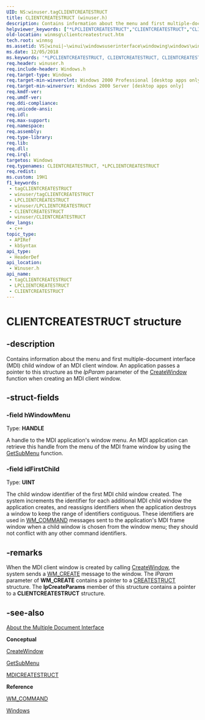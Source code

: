 ```yaml
---
UID: NS:winuser.tagCLIENTCREATESTRUCT
title: CLIENTCREATESTRUCT (winuser.h)
description: Contains information about the menu and first multiple-document interface (MDI) child window of an MDI client window.
helpviewer_keywords: ["*LPCLIENTCREATESTRUCT","CLIENTCREATESTRUCT","CLIENTCREATESTRUCT structure [Windows and Messages]","LPCLIENTCREATESTRUCT","LPCLIENTCREATESTRUCT structure pointer [Windows and Messages]","_win32_CLIENTCREATESTRUCT_str","_win32_clientcreatestruct_str_cpp","winmsg.clientcreatestruct","winui._win32_clientcreatestruct_str","winuser/CLIENTCREATESTRUCT","winuser/LPCLIENTCREATESTRUCT"]
old-location: winmsg\clientcreatestruct.htm
tech.root: winmsg
ms.assetid: VS|winui|~\winui\windowsuserinterface\windowing\windows\windowreference\windowstructures\clientcreatestruct.htm
ms.date: 12/05/2018
ms.keywords: '*LPCLIENTCREATESTRUCT, CLIENTCREATESTRUCT, CLIENTCREATESTRUCT structure [Windows and Messages], LPCLIENTCREATESTRUCT, LPCLIENTCREATESTRUCT structure pointer [Windows and Messages], _win32_CLIENTCREATESTRUCT_str, _win32_clientcreatestruct_str_cpp, winmsg.clientcreatestruct, winui._win32_clientcreatestruct_str, winuser/CLIENTCREATESTRUCT, winuser/LPCLIENTCREATESTRUCT'
req.header: winuser.h
req.include-header: Windows.h
req.target-type: Windows
req.target-min-winverclnt: Windows 2000 Professional [desktop apps only]
req.target-min-winversvr: Windows 2000 Server [desktop apps only]
req.kmdf-ver: 
req.umdf-ver: 
req.ddi-compliance: 
req.unicode-ansi: 
req.idl: 
req.max-support: 
req.namespace: 
req.assembly: 
req.type-library: 
req.lib: 
req.dll: 
req.irql: 
targetos: Windows
req.typenames: CLIENTCREATESTRUCT, *LPCLIENTCREATESTRUCT
req.redist: 
ms.custom: 19H1
f1_keywords:
 - tagCLIENTCREATESTRUCT
 - winuser/tagCLIENTCREATESTRUCT
 - LPCLIENTCREATESTRUCT
 - winuser/LPCLIENTCREATESTRUCT
 - CLIENTCREATESTRUCT
 - winuser/CLIENTCREATESTRUCT
dev_langs:
 - c++
topic_type:
 - APIRef
 - kbSyntax
api_type:
 - HeaderDef
api_location:
 - Winuser.h
api_name:
 - tagCLIENTCREATESTRUCT
 - LPCLIENTCREATESTRUCT
 - CLIENTCREATESTRUCT
---
```


# CLIENTCREATESTRUCT structure


## -description

Contains information about the menu and first multiple-document interface (MDI) child window of an MDI client window. An application passes a pointer to this structure as the
<i>lpParam</i> parameter of the <a href="/windows/desktop/api/winuser/nf-winuser-createwindowa">CreateWindow</a> function when creating an MDI client window.

## -struct-fields

### -field hWindowMenu

Type: <b>HANDLE</b>

A handle to the MDI application's window menu. An MDI application can retrieve this handle from the menu of the MDI frame window by using the <a href="/windows/desktop/api/winuser/nf-winuser-getsubmenu">GetSubMenu</a> function.

### -field idFirstChild

Type: <b>UINT</b>

The child window identifier of the first MDI child window created. The system increments the identifier for each additional MDI child window the application creates, and reassigns identifiers when the application destroys a window to keep the range of identifiers contiguous. These identifiers are used in <a href="/windows/desktop/menurc/wm-command">WM_COMMAND</a> messages sent to the application's MDI frame window when a child window is chosen from the window menu; they should not conflict with any other command identifiers.

## -remarks

When the MDI client window is created by calling <a href="/windows/desktop/api/winuser/nf-winuser-createwindowa">CreateWindow</a>, the system sends a <a href="/windows/desktop/winmsg/wm-create">WM_CREATE</a> message to the window. The 
				<i>lParam</i> parameter of <b>WM_CREATE</b> contains a pointer to a <a href="/windows/desktop/api/winuser/ns-winuser-createstructa">CREATESTRUCT</a> structure. The 
				<b>lpCreateParams</b> member of this structure contains a pointer to a <b>CLIENTCREATESTRUCT</b> structure.

## -see-also

<a href="/windows/desktop/winmsg/about-the-multiple-document-interface">About the Multiple Document Interface</a>



<b>Conceptual</b>



<a href="/windows/desktop/api/winuser/nf-winuser-createwindowa">CreateWindow</a>



<a href="/windows/desktop/api/winuser/nf-winuser-getsubmenu">GetSubMenu</a>



<a href="/windows/desktop/api/winuser/ns-winuser-mdicreatestructa">MDICREATESTRUCT</a>



<b>Reference</b>



<a href="/windows/desktop/menurc/wm-command">WM_COMMAND</a>



<a href="/windows/desktop/winmsg/windows">Windows</a>

